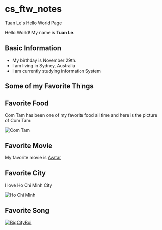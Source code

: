# cs_ftw_notes

Tuan Le's  Hello World Page

Hello World! My name is **Tuan Le**. 

## Basic Information

* My birthday is November 29th.
* I am living in Sydney, Australia
* I am currently studying information System

## Some of my Favorite Things

## Favorite Food

Com Tam has been one of my favorite food all time and here is the picture of Com Tam: 

![Com Tam](https://media-cdn.tripadvisor.com/media/photo-o/16/b2/0e/07/com-t-m-su-n-non-nu-ng.jpg)

## Favorite Movie

My favorite movie is [Avatar](https://www.themoviedb.org/movie/19995-avatar)

## Favorite City

I love Ho Chi Minh City

![Ho Chi Minh](https://upload.wikimedia.org/wikipedia/commons/f/f6/Ho_Chi_Minh_City_Skyline_%28night%29.jpg)

## Favorite Song

[![BigCityBoi](https://img.youtube.com/vi/jgZkrA8E5do/mqdefault.jpg)](https://www.youtube.com/watch?v=SNES5Y-tYxM)










